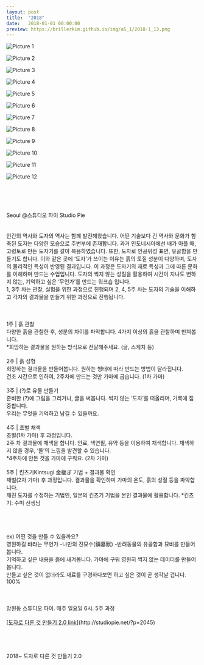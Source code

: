 ```yaml
---
layout: post
title:  "2018"
date:   2018-01-01 00:00:00
preview: https://brillerkim.github.io/img/a5_1/2018-1_13.png
---
```


![Picture 1](https://brillerkim.github.io/img/a5_1/2018-1_1.jpg)

![Picture 2](https://brillerkim.github.io/img/a5_1/2018-1_2.jpg)

![Picture 3](https://brillerkim.github.io/img/a5_1/2018-1_3.jpg)

![Picture 4](https://brillerkim.github.io/img/a5_1/2018-1_4.jpg)

![Picture 5](https://brillerkim.github.io/img/a5_1/2018-1_5.jpg)

![Picture 6](https://brillerkim.github.io/img/a5_1/2018-1_6.jpg)

![Picture 7](https://brillerkim.github.io/img/a5_1/2018-1_7.jpg)

![Picture 8](https://brillerkim.github.io/img/a5_1/2018-1_8.jpg)

![Picture 9](https://brillerkim.github.io/img/a5_1/2018-1_9.jpg)

![Picture 10](https://brillerkim.github.io/img/a5_1/2018-1_10.jpg)

![Picture 11](https://brillerkim.github.io/img/a5_1/2018-1_11.jpg)

![Picture 12](https://brillerkim.github.io/img/a5_1/2018-1_12.jpg)

<br>
<br>
<br>
<br>
Seoul @스튜디오 파이 Studio Pie
<br>
<br>
<br>
인간의 역사와 도자의 역사는 함께 발전해왔습니다. 어떤 기술보다 긴 역사와 문화가 함축된 도자는 다양한 모습으로 주변부에 존재합니다. 과거 인도네시아에선 배가 아플 때, 고령토로 만든 도자기를 갈아 복용하였습니다. 또한, 도자로 인공위성 표면, 유골함을 만들기도 합니다. 이와 같은 곳에 ‘도자’가 쓰이는 이유는 흙의 토질 성분이 다양하며, 도자의 물리적인 특성이 반영된 결과입니다.
이 과정은 도자기의 재료 특성과 그에 따른 문화를 이해하며 만드는 수업입니다. 도자의 썩지 않는 성질을 활용하여 시간이 지나도 변하지 않는, 기억하고 싶은 ‘무언가’를 만드는 워크숍 입니다.<br>
1, 3주 차는 관찰, 실험을 위한 과정으로 진행되며 2, 4, 5주 차는 도자의 기술을 이해하고 각자의 결과물을 만들기 위한 과정으로 진행됩니다.<br>
<br>
<br>
<br>
1주 | 흙 관찰<br>
다양한 흙을 관찰한 후, 성분의 차이를 파악합니다. 4가지 이상의 흙을 관찰하며 만져봅니다.<br>
*희망하는 결과물을 원하는 방식으로 전달해주세요. (글, 스케치 등)<br>
<br>
2주 | 흙 성형<br>
희망하는 결과물을 만들어봅니다. 원하는 형태에 따라 만드는 방법이 달라집니다.<br>
건조 시간으로 인하여, 2주차에 만드는 것만 가마에 굽습니다. (1차 가마)<br>
<br>
3주 | (?)로 유물 만들기<br>
준비한 (?)에 그림을 그리거나, 글을 써봅니다. 썩지 않는 ‘도자’를 떠올리며, 기록에 집중합니다.<br>
우리는 무엇을 기억하고 남길 수 있을까요.<br>
<br>
4주 | 초벌 채색<br>
초벌(1차 가마) 후 과정입니다.<br>
2주 차 결과물에 채색을 합니다. 안료, 색연필, 유약 등을 이용하여 채색합니다. 채색하지 않을 경우, ‘돌’의 느낌을 발견할 수 있습니다.<br>
*4주차에 만든 것을 가마에 구워요. (2차 가마)<br>
<br>
5주 | 킨츠기Kintsugi 金継ぎ 기법 + 결과물 확인<br> 
재벌(2차 가마) 후 과정입니다. 결과물을 확인하며 가마의 온도, 흙의 성질 등을 파악합니다.<br>
깨진 도자를 수정하는 기법인, 일본의 킨츠기 기법을 본인 결과물에 활용합니다. *킨츠기: 수미 선생님<br>
<br>
<br> 
<br>
<br>
ex) 어떤 것을 만들 수 있을까요?<br>
영원하길 바라는 무언가 -나만의 진묘수(鎭墓獸) -반려동물의 유골함과 묘비를 만들어봅니다.<br>
기억하고 싶은 내용을 흙에 새겨봅니다. 가마에 구워 영원히 썩지 않는 데이터를 만들어봅니다.<br>
만들고 싶은 것이 없더라도 재료를 구경하다보면 하고 싶은 것이 곧 생각날 겁니다. 100%<br>
<br>
<br> 
<br>
망원동 스튜디오 파이. 매주 일요일 6시. 5주 과정
<br>
<br>
[<U>도자로 다른 것 만들기 2.0 link</U>](http://studiopie.net/?p=2045)<br>
<br>
<br>
<br>
<br>
2018~ 도자로 다른 것 만들기 2.0
<br>
<br>
<br>